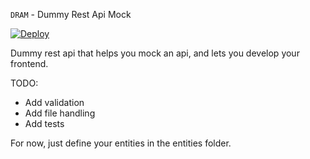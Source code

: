`DRAM` - Dummy Rest Api Mock

[![Deploy](https://www.herokucdn.com/deploy/button.svg)](https://heroku.com/deploy?template=https://github.com/haritonstefan/dummy-rest-api-mock)

Dummy rest api that helps you mock an api, and lets you develop your frontend.

TODO:
  * Add validation
  * Add file handling
  * Add tests
  
  
For now, just define your entities in the entities folder.
